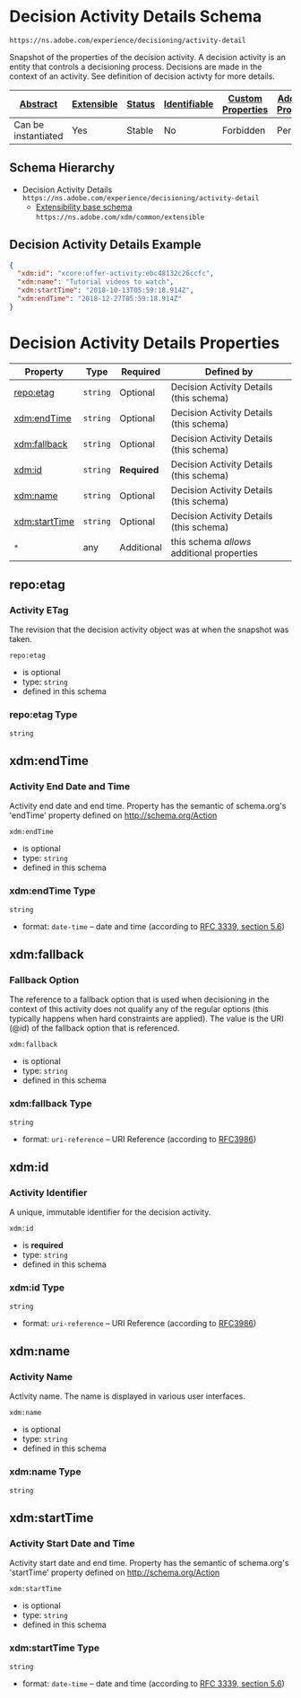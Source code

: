
# Decision Activity Details Schema

```
https://ns.adobe.com/experience/decisioning/activity-detail
```

Snapshot of the properties of the decision activity. A decision activity is an entity that controls a decisioning process. Decisions are made in the context of an activity. See definition of decision activty for more details.

| [Abstract](../../../../abstract.md) | [Extensible](../../../../extensions.md) | [Status](../../../../status.md) | [Identifiable](../../../../id.md) | [Custom Properties](../../../../extensions.md) | [Additional Properties](../../../../extensions.md) | Defined In |
|-------------------------------------|-----------------------------------------|---------------------------------|-----------------------------------|------------------------------------------------|----------------------------------------------------|------------|
| Can be instantiated | Yes | Stable | No | Forbidden | Permitted | [adobe/experience/decisioning/activity-detail.schema.json](adobe/experience/decisioning/activity-detail.schema.json) |
## Schema Hierarchy

* Decision Activity Details `https://ns.adobe.com/experience/decisioning/activity-detail`
  * [Extensibility base schema](../../../datatypes/extensible.schema.md) `https://ns.adobe.com/xdm/common/extensible`


## Decision Activity Details Example
```json
{
  "xdm:id": "xcore:offer-activity:ebc48132c26ccfc",
  "xdm:name": "Tutorial videos to watch",
  "xdm:startTime": "2018-10-13T05:59:18.914Z",
  "xdm:endTime": "2018-12-27T05:59:18.914Z"
}
```

# Decision Activity Details Properties

| Property | Type | Required | Defined by |
|----------|------|----------|------------|
| [repo:etag](#repoetag) | `string` | Optional | Decision Activity Details (this schema) |
| [xdm:endTime](#xdmendtime) | `string` | Optional | Decision Activity Details (this schema) |
| [xdm:fallback](#xdmfallback) | `string` | Optional | Decision Activity Details (this schema) |
| [xdm:id](#xdmid) | `string` | **Required** | Decision Activity Details (this schema) |
| [xdm:name](#xdmname) | `string` | Optional | Decision Activity Details (this schema) |
| [xdm:startTime](#xdmstarttime) | `string` | Optional | Decision Activity Details (this schema) |
| `*` | any | Additional | this schema *allows* additional properties |

## repo:etag
### Activity ETag

The revision that the decision activity object was at when the snapshot was taken.

`repo:etag`
* is optional
* type: `string`
* defined in this schema

### repo:etag Type


`string`






## xdm:endTime
### Activity End Date and Time

Activity end date and end time. Property has the semantic of schema.org's 'endTime' property defined on http://schema.org/Action

`xdm:endTime`
* is optional
* type: `string`
* defined in this schema

### xdm:endTime Type


`string`
* format: `date-time` – date and time (according to [RFC 3339, section 5.6](http://tools.ietf.org/html/rfc3339))






## xdm:fallback
### Fallback Option

The reference to a fallback option that is used when decisioning in the context of this activity does not qualify any of the regular options (this typically happens when hard constraints are applied). The value is the URI (@id) of the fallback option that is referenced.

`xdm:fallback`
* is optional
* type: `string`
* defined in this schema

### xdm:fallback Type


`string`
* format: `uri-reference` – URI Reference (according to [RFC3986](https://tools.ietf.org/html/rfc3986))






## xdm:id
### Activity Identifier

A unique, immutable identifier for the decision activity.

`xdm:id`
* is **required**
* type: `string`
* defined in this schema

### xdm:id Type


`string`
* format: `uri-reference` – URI Reference (according to [RFC3986](https://tools.ietf.org/html/rfc3986))






## xdm:name
### Activity Name

Activity name. The name is displayed in various user interfaces.

`xdm:name`
* is optional
* type: `string`
* defined in this schema

### xdm:name Type


`string`






## xdm:startTime
### Activity Start Date and Time

Activity start date and end time. Property has the semantic of schema.org's 'startTime' property defined on http://schema.org/Action

`xdm:startTime`
* is optional
* type: `string`
* defined in this schema

### xdm:startTime Type


`string`
* format: `date-time` – date and time (according to [RFC 3339, section 5.6](http://tools.ietf.org/html/rfc3339))





